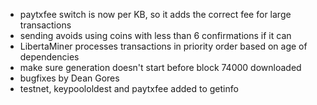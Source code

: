 * paytxfee switch is now per KB, so it adds the correct fee for large transactions
* sending avoids using coins with less than 6 confirmations if it can
* LibertaMiner processes transactions in priority order based on age of dependencies
* make sure generation doesn't start before block 74000 downloaded
* bugfixes by Dean Gores
* testnet, keypoololdest and paytxfee added to getinfo
